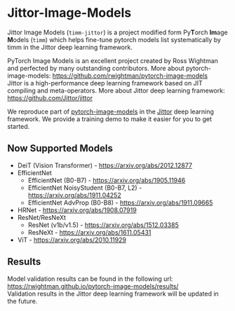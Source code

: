 # Jittor-Image-Models

Jittor Image Models (`timm-jittor`) is a project modified form Py**T**orch **Im**age **M**odels (`timm`) which helps fine-tune pytorch models list systematically by timm in the Jittor deep learning framework. 

PyTorch Image Models is an excellent project created by Ross Wightman and perfected by many outstanding contributors. More about pytorch-image-models: https://github.com/rwightman/pytorch-image-models    
Jittor is a high-performance deep learning framework based on JIT compiling and meta-operators. More about Jittor deep learning framework: https://github.com/Jittor/jittor  

We reproduce part of [pytorch-image-models](https://github.com/rwightman/pytorch-image-models) in the [Jittor](https://github.com/Jittor/jittor) deep learning framework. We provide a training demo to make it easier for you to get started.  

## Now Supported Models
* DeiT (Vision Transformer) - https://arxiv.org/abs/2012.12877
* EfficientNet
    * EfficientNet (B0-B7) - https://arxiv.org/abs/1905.11946
    * EfficientNet NoisyStudent (B0-B7, L2) - https://arxiv.org/abs/1911.04252
    * EfficientNet AdvProp (B0-B8) - https://arxiv.org/abs/1911.09665
* HRNet - https://arxiv.org/abs/1908.07919
* ResNet/ResNeXt
    * ResNet (v1b/v1.5) - https://arxiv.org/abs/1512.03385
    * ResNeXt - https://arxiv.org/abs/1611.05431
* ViT - https://arxiv.org/abs/2010.11929

## Results
Model validation results can be found in the following url: https://rwightman.github.io/pytorch-image-models/results/  
Validation results in the Jittor deep learning framework will be updated in the future.
